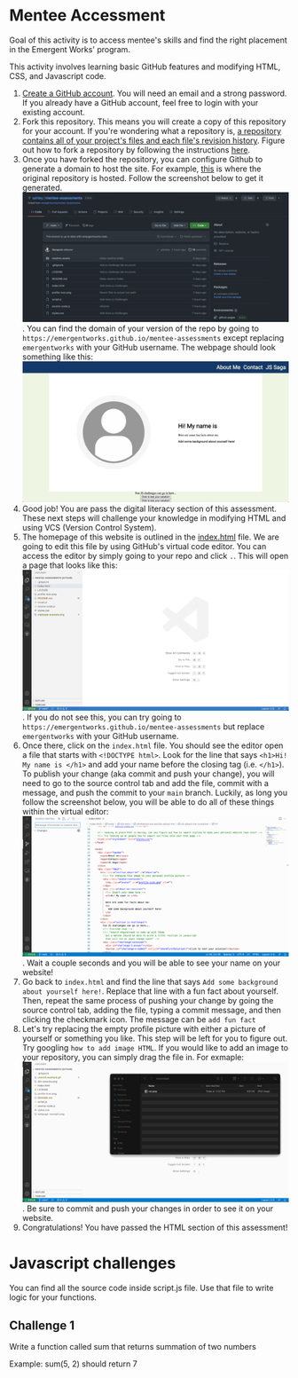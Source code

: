 # Mentee Accessment

Goal of this activity is to access mentee's skills and find the right placement in the Emergent Works' program.

This activity involves learning basic GitHub features and modifying HTML, CSS, and Javascript code.

1. [Create a GitHub account](https://github.com/signup). You will need an email and a strong password. If you already have a GitHub account, feel free to login with your existing account. 
2. Fork this repository. This means you will create a copy of this repository for your account. If you're wondering what a repository is, [a repository contains all of your project's files and each file's revision history](https://docs.github.com/en/repositories/creating-and-managing-repositories/about-repositories). Figure out how to fork a repository by following the instructions [here](https://docs.github.com/en/get-started/quickstart/fork-a-repo#forking-a-repository).
3. Once you have forked the repository, you can configure Github to generate a domain to host the site. For example, [this](https://emergentworks.github.io/mentee-assessments/) is where the original repository is hosted. Follow the screenshot below to get it generated. ![github-page-exmample](readme-assets/github-page-example.gif). You can find the domain of your version of the repo by going to `https://emergentworks.github.io/mentee-assessments` except replacing `emergentworks` with your GitHub username. The webpage should look something like this: ![webpage-exmaple](readme-assets/webpage-example.png)
4. Good job! You are pass the digital literacy section of this assessment. These next steps will challenge your knowledge in modifying HTML and using VCS (Version Control System).
5. The homepage of this website is outlined in the [index.html](/index.html) file. We are going to edit this file by using GitHub's virtual code editor. You can access the editor by simply going to your repo and click `.`. This will open a page that looks like this: ![dev-preview](readme-assets/dev-preview.png). If you do not see this, you can try going to `https://emergentworks.github.io/mentee-assessments` but replace `emergentworks` with your GitHub username.
6. Once there, click on the `index.html` file. You should see the editor open a file that starts with `<!DOCTYPE html>`. Look for the line that says `<h1>Hi! My name is </h1>` and add your name before the closing tag (i.e. `</h1>`). To publish your change (aka commit and push your change), you will need to go to the source control tab and add the file, commit with a message, and push the commit to your `main` branch. Luckily, as long you follow the screenshot below, you will be able to do all of these things within the virtual editor: ![commit-exmaple](readme-assets/commit-example.gif). Wait a couple seconds and you will be able to see your name on your website!
7. Go back to `index.html` and find the line that says `Add some background about yourself here!`. Replace that line with a fun fact about yourself. Then, repeat the same process of pushing your change by going the source control tab, adding the file, typing a commit message, and then clicking the checkmark icon. The message can be `add fun fact`
8. Let's try replacing the empty profile picture with either a picture of yourself or something you like. This step will be left for you to figure out. Try googling `how to add image HTML`. If you would like to add an image to your repository, you can simply drag the file in. For exmaple: ![local-file-exmaple](readme-assets/local-file-example.gif). Be sure to commit and push your changes in order to see it on your website.
9. Congratulations! You have passed the HTML section of this assessment!



# Javascript challenges

You can find all the source code inside script.js file. Use that file to write logic for your functions.


## Challenge 1
 Write a function called sum that returns summation of two numbers

 Example: sum(5, 2) should return 7
